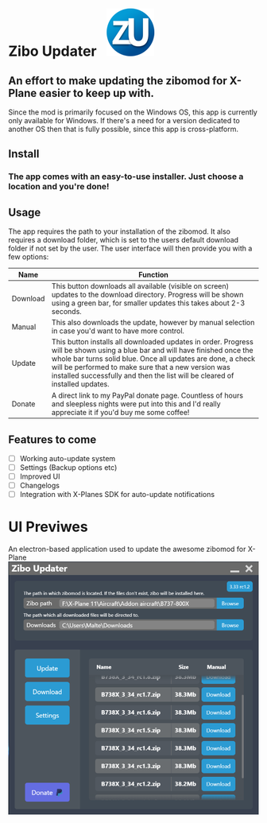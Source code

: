 

# Zibo Updater&nbsp;&nbsp;&nbsp;![enter image description here](https://github.com/SkySails/ziboUpdater/blob/master/src/assets/icons/png/96x96.png?raw=true)

## An effort to make updating the zibomod for X-Plane easier to keep up with.

Since the mod is primarily focused on the Windows OS, this app is currently only available for Windows. 
If there's a need for a version dedicated to another OS then that is fully possible, since this app is cross-platform.

## Install
### The app comes with an easy-to-use installer. Just choose a location and you're done!
## Usage
The app requires the path to your installation of the zibomod. It also requires a download folder, which is set to the users default download folder if not set by the user.
The user interface will then provide you with a few options:

|Name|Function  |
|--|--|
|Download  |This button downloads all available (visible on screen) updates to the download directory. Progress will be shown using a green bar, for smaller updates this takes about 2-3 seconds.  |
|Manual|This also downloads the update, however by manual selection in case you'd want to have more control.
|Update|This button installs all downloaded updates in order. Progress will be shown using a blue bar and will have finished once the whole bar turns solid blue. Once all updates are done, a check will be performed to make sure that a new version was installed successfully and then the list will be cleared of installed updates.|
Donate|A direct link to my PayPal donate page. Countless of hours and sleepless nights were put into this and I'd really appreciate it if you'd buy me some coffee!

## Features to come

 - [ ] Working auto-update system
 - [ ] Settings (Backup options etc)
 - [ ] Improved UI
 - [ ] Changelogs
 - [ ] Integration with X-Planes SDK for auto-update notifications

# UI Previwes
An electron-based application used to update the awesome zibomod for X-Plane
![Screenshit](https://github.com/SkySails/ziboUpdater/blob/master/src/images/screenshot.PNG?raw=true)
